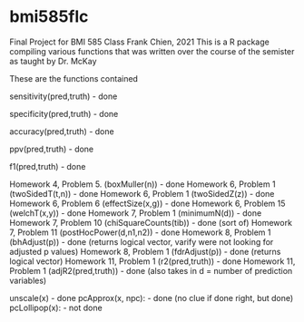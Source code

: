 # bmi585flc
Final Project for BMI 585 Class
Frank Chien, 2021
This is a R package compiling various functions that was written over the course of the semister as taught by Dr. McKay

These are the functions contained

sensitivity(pred,truth) - done

specificity(pred,truth) - done

accuracy(pred,truth) - done

ppv(pred,truth) - done

f1(pred,truth) - done


Homework 4, Problem 5. (boxMuller(n)) - done
Homework 6, Problem 1 (twoSidedT(t,n)) - done
Homework 6, Problem 1 (twoSidedZ(z)) - done
Homework 6, Problem 6 (effectSize(x,g)) - done
Homework 6, Problem 15 (welchT(x,y)) - done
Homework 7, Problem 1 (minimumN(d)) - done
Homework 7, Problem 10 (chiSquareCounts(tib)) - done (sort of)
Homework 7, Problem 11 (postHocPower(d,n1,n2)) - done
Homework 8, Problem 1 (bhAdjust(p)) - done (returns logical vector, varify were not looking for adjusted p values)
Homework 8, Problem 1 (fdrAdjust(p)) - done (returns logical vector)
Homework 11, Problem 1 (r2(pred,truth)) - done
Homework 11, Problem 1 (adjR2(pred,truth)) - done (also takes in d = number of prediction variables)

unscale(x) - done
pcApprox(x, npc): - done (no clue if done right, but done)
pcLollipop(x): - not done
